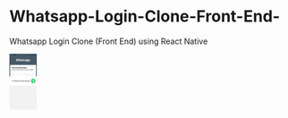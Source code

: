 # Whatsapp-Login-Clone-Front-End-
Whatsapp Login Clone (Front End) using React Native

<img src="images/HomeScreen.jpeg" height="100">
